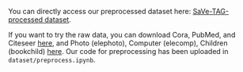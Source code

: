 You can directly access our preprocessed dataset here: [SaVe-TAG-processed dataset](https://www.dropbox.com/scl/fi/nktqtna8httsvvkehp2x2/dataset.zip?rlkey=4vipqaa6bdtqkkzfvk5r4gli1&st=ue5dmc1z&dl=0).


If you want to try the raw data, you can download Cora, PubMed, and Citeseer [here](https://github.com/CurryTang/Graph-LLM), and Photo (elephoto), Computer (elecomp), Children (bookchild) [here](https://huggingface.co/datasets/zkchen/tsgfm/blob/main/minilmdata.zip). Our code for preprocessing has been uploaded in `dataset/preprocess.ipynb`.

